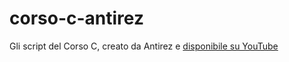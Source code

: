 # corso-c-antirez
Gli script del Corso C, creato da Antirez e [disponibile su YouTube](https://www.youtube.com/watch?v=HjXBXBgfKyk&amp;list=PLrEMgOSrS_3cFJpM2gdw8EGFyRBZOyAKY)
